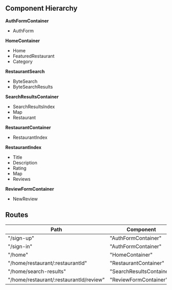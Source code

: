 ## Component Hierarchy

**AuthFormContainer**
- AuthForm

**HomeContainer**
- Home
- FeaturedRestaurant
- Category

**RestaurantSearch**
- ByteSearch
- ByteSearchResults

**SearchResultsContainer**
- SearchResultsIndex
- Map
- Restaurant

**RestaurantContainer**
- RestaurantIndex

**RestaurantIndex**
- Title
- Description
- Rating
- Map
- Reviews

**ReviewFormContainer**
- NewReview

## Routes

|Path   | Component   |
|-------|-------------|
| "/sign-up" | "AuthFormContainer" |
| "/sign-in" | "AuthFormContainer" |
| "/home" | "HomeContainer" |
| "/home/restaurant/:restaurantId" | "RestaurantContainer" |
| "/home/search-results" | "SearchResultsContainer" |
| "/home/restaurant/:restaurantId/review" | "ReviewFormContainer" |
